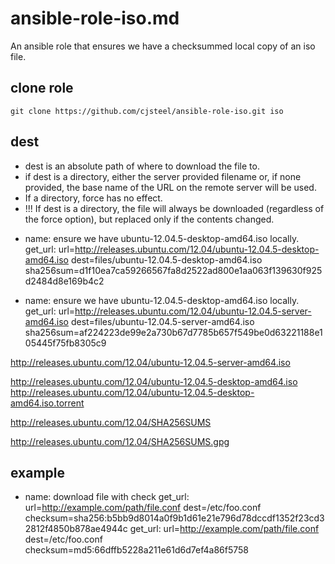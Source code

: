# ansible-role-iso.md

An ansible role that ensures we have a checksummed local copy of an iso file.

## clone role

    git clone https://github.com/cjsteel/ansible-role-iso.git iso

## dest
 	
* dest is an absolute path of where to download the file to.
* if dest is a directory, either the server provided filename or, if none provided, the base name of the URL on the remote server will be used.
* If a directory, force has no effect.
* !!! If dest is a directory, the file will always be downloaded (regardless of the force option), but replaced only if the contents changed.

- name: ensure we have ubuntu-12.04.5-desktop-amd64.iso locally.
  get_url:
    url=http://releases.ubuntu.com/12.04/ubuntu-12.04.5-desktop-amd64.iso
    dest=files/ubuntu-12.04.5-desktop-amd64.iso
    sha256sum=d1f10ea7ca59266567fa8d2522ad800e1aa063f139630f925d2484d8e169b4c2

- name: ensure we have ubuntu-12.04.5-desktop-amd64.iso locally.
  get_url:
    url=http://releases.ubuntu.com/12.04/ubuntu-12.04.5-server-amd64.iso
    dest=files/ubuntu-12.04.5-server-amd64.iso
    sha256sum=af224223de99e2a730b67d7785b657f549be0d63221188e105445f75fb8305c9

http://releases.ubuntu.com/12.04/ubuntu-12.04.5-server-amd64.iso

http://releases.ubuntu.com/12.04/ubuntu-12.04.5-desktop-amd64.iso
http://releases.ubuntu.com/12.04/ubuntu-12.04.5-desktop-amd64.iso.torrent


http://releases.ubuntu.com/12.04/SHA256SUMS

http://releases.ubuntu.com/12.04/SHA256SUMS.gpg

## example

- name: download file with check
  get_url:
    url=http://example.com/path/file.conf
    dest=/etc/foo.conf
    checksum=sha256:b5bb9d8014a0f9b1d61e21e796d78dccdf1352f23cd32812f4850b878ae4944c
  get_url:
    url=http://example.com/path/file.conf
    dest=/etc/foo.conf
    checksum=md5:66dffb5228a211e61d6d7ef4a86f5758

